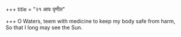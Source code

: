 +++
title = "२१ आपः पृणीत"

+++
O Waters, teem with medicine to keep my body safe from harm,  
     So that I long may see the Sun.